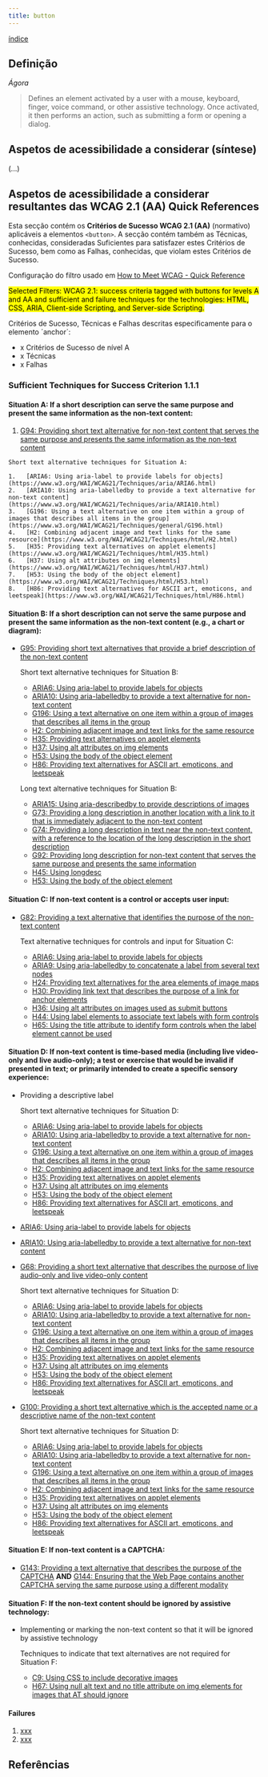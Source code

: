 ```yaml
---
title: button
---
```


[índice](index.md)

## Definição

*Ágora*

> Defines an element activated by a user with a mouse, keyboard, finger, voice command, or other assistive technology. Once activated, it then performs an action, such as submitting a form or opening a dialog.

## Aspetos de acessibilidade a considerar (síntese)

(...)



## Aspetos de acessibilidade a considerar resultantes das WCAG 2.1 (AA) Quick References

Esta secção contém os **Critérios de Sucesso WCAG 2.1 (AA)** (normativo) aplicáveis a elementos `<button>`. A secção contém também as Técnicas, conhecidas, consideradas Suficientes para satisfazer estes Critérios de Sucesso, bem como as Falhas, conhecidas, que violam estes Critérios de Sucesso.

Configuração do filtro usado em [How to Meet WCAG - Quick Reference](#)

<mark>Selected Filters: WCAG 2.1: success criteria tagged with buttons for levels A and AA and sufficient and failure techniques for the technologies: HTML, CSS, ARIA, Client-side Scripting, and Server-side Scripting.</mark>

Critérios de Sucesso, Técnicas e Falhas descritas especificamente para o elemento ´anchor`:
- x Critérios de Sucesso de nível A
- x Técnicas
- x Falhas

### Sufficient Techniques for Success Criterion 1.1.1

#### Situation A: If a short description can serve the same purpose and present the same information as the non-text content:

1.   [G94: Providing short text alternative for non-text content that serves the same purpose and presents the same information as the non-text content](https://www.w3.org/WAI/WCAG21/Techniques/general/G94.html)
    
    Short text alternative techniques for Situation A:
    
    1.   [ARIA6: Using aria-label to provide labels for objects](https://www.w3.org/WAI/WCAG21/Techniques/aria/ARIA6.html)
    2.   [ARIA10: Using aria-labelledby to provide a text alternative for non-text content](https://www.w3.org/WAI/WCAG21/Techniques/aria/ARIA10.html)
    3.   [G196: Using a text alternative on one item within a group of images that describes all items in the group](https://www.w3.org/WAI/WCAG21/Techniques/general/G196.html)
    4.   [H2: Combining adjacent image and text links for the same resource](https://www.w3.org/WAI/WCAG21/Techniques/html/H2.html)
    5.   [H35: Providing text alternatives on applet elements](https://www.w3.org/WAI/WCAG21/Techniques/html/H35.html)
    6.   [H37: Using alt attributes on img elements](https://www.w3.org/WAI/WCAG21/Techniques/html/H37.html)
    7.   [H53: Using the body of the object element](https://www.w3.org/WAI/WCAG21/Techniques/html/H53.html)
    8.   [H86: Providing text alternatives for ASCII art, emoticons, and leetspeak](https://www.w3.org/WAI/WCAG21/Techniques/html/H86.html)

#### Situation B: If a short description can not serve the same purpose and present the same information as the non-text content (e.g., a chart or diagram):

*   [G95: Providing short text alternatives that provide a brief description of the non-text content](https://www.w3.org/WAI/WCAG21/Techniques/general/G95.html)
    
    Short text alternative techniques for Situation B:
    
    *   [ARIA6: Using aria-label to provide labels for objects](https://www.w3.org/WAI/WCAG21/Techniques/aria/ARIA6.html)
    *   [ARIA10: Using aria-labelledby to provide a text alternative for non-text content](https://www.w3.org/WAI/WCAG21/Techniques/aria/ARIA10.html)
    *   [G196: Using a text alternative on one item within a group of images that describes all items in the group](https://www.w3.org/WAI/WCAG21/Techniques/general/G196.html)
    *   [H2: Combining adjacent image and text links for the same resource](https://www.w3.org/WAI/WCAG21/Techniques/html/H2.html)
    *   [H35: Providing text alternatives on applet elements](https://www.w3.org/WAI/WCAG21/Techniques/html/H35.html)
    *   [H37: Using alt attributes on img elements](https://www.w3.org/WAI/WCAG21/Techniques/html/H37.html)
    *   [H53: Using the body of the object element](https://www.w3.org/WAI/WCAG21/Techniques/html/H53.html)
    *   [H86: Providing text alternatives for ASCII art, emoticons, and leetspeak](https://www.w3.org/WAI/WCAG21/Techniques/html/H86.html)
    
    Long text alternative techniques for Situation B:
    
    *   [ARIA15: Using aria-describedby to provide descriptions of images](https://www.w3.org/WAI/WCAG21/Techniques/aria/ARIA15.html)
    *   [G73: Providing a long description in another location with a link to it that is immediately adjacent to the non-text content](https://www.w3.org/WAI/WCAG21/Techniques/general/G73.html)
    *   [G74: Providing a long description in text near the non-text content, with a reference to the location of the long description in the short description](https://www.w3.org/WAI/WCAG21/Techniques/general/G74.html)
    *   [G92: Providing long description for non-text content that serves the same purpose and presents the same information](https://www.w3.org/WAI/WCAG21/Techniques/general/G92.html)
    *   [H45: Using longdesc](https://www.w3.org/WAI/WCAG21/Techniques/html/H45.html)
    *   [H53: Using the body of the object element](https://www.w3.org/WAI/WCAG21/Techniques/html/H53.html)

#### Situation C: If non-text content is a control or accepts user input:

*   [G82: Providing a text alternative that identifies the purpose of the non-text content](https://www.w3.org/WAI/WCAG21/Techniques/general/G82.html)
    
    Text alternative techniques for controls and input for Situation C:
    
    *   [ARIA6: Using aria-label to provide labels for objects](https://www.w3.org/WAI/WCAG21/Techniques/aria/ARIA6.html)
    *   [ARIA9: Using aria-labelledby to concatenate a label from several text nodes](https://www.w3.org/WAI/WCAG21/Techniques/aria/ARIA9.html)
    *   [H24: Providing text alternatives for the area elements of image maps](https://www.w3.org/WAI/WCAG21/Techniques/html/H24.html)
    *   [H30: Providing link text that describes the purpose of a link for anchor elements](https://www.w3.org/WAI/WCAG21/Techniques/html/H30.html)
    *   [H36: Using alt attributes on images used as submit buttons](https://www.w3.org/WAI/WCAG21/Techniques/html/H36.html)
    *   [H44: Using label elements to associate text labels with form controls](https://www.w3.org/WAI/WCAG21/Techniques/html/H44.html)
    *   [H65: Using the title attribute to identify form controls when the label element cannot be used](https://www.w3.org/WAI/WCAG21/Techniques/html/H65.html)

#### Situation D: If non-text content is time-based media (including live video-only and live audio-only); a test or exercise that would be invalid if presented in text; or primarily intended to create a specific sensory experience:

*   Providing a descriptive label
    
    Short text alternative techniques for Situation D:
    
    *   [ARIA6: Using aria-label to provide labels for objects](https://www.w3.org/WAI/WCAG21/Techniques/aria/ARIA6.html)
    *   [ARIA10: Using aria-labelledby to provide a text alternative for non-text content](https://www.w3.org/WAI/WCAG21/Techniques/aria/ARIA10.html)
    *   [G196: Using a text alternative on one item within a group of images that describes all items in the group](https://www.w3.org/WAI/WCAG21/Techniques/general/G196.html)
    *   [H2: Combining adjacent image and text links for the same resource](https://www.w3.org/WAI/WCAG21/Techniques/html/H2.html)
    *   [H35: Providing text alternatives on applet elements](https://www.w3.org/WAI/WCAG21/Techniques/html/H35.html)
    *   [H37: Using alt attributes on img elements](https://www.w3.org/WAI/WCAG21/Techniques/html/H37.html)
    *   [H53: Using the body of the object element](https://www.w3.org/WAI/WCAG21/Techniques/html/H53.html)
    *   [H86: Providing text alternatives for ASCII art, emoticons, and leetspeak](https://www.w3.org/WAI/WCAG21/Techniques/html/H86.html)
*   [ARIA6: Using aria-label to provide labels for objects](https://www.w3.org/WAI/WCAG21/Techniques/aria/ARIA6.html)
*   [ARIA10: Using aria-labelledby to provide a text alternative for non-text content](https://www.w3.org/WAI/WCAG21/Techniques/aria/ARIA10.html)
*   [G68: Providing a short text alternative that describes the purpose of live audio-only and live video-only content](https://www.w3.org/WAI/WCAG21/Techniques/general/G68.html)
    
    Short text alternative techniques for Situation D:
    
    *   [ARIA6: Using aria-label to provide labels for objects](https://www.w3.org/WAI/WCAG21/Techniques/aria/ARIA6.html)
    *   [ARIA10: Using aria-labelledby to provide a text alternative for non-text content](https://www.w3.org/WAI/WCAG21/Techniques/aria/ARIA10.html)
    *   [G196: Using a text alternative on one item within a group of images that describes all items in the group](https://www.w3.org/WAI/WCAG21/Techniques/general/G196.html)
    *   [H2: Combining adjacent image and text links for the same resource](https://www.w3.org/WAI/WCAG21/Techniques/html/H2.html)
    *   [H35: Providing text alternatives on applet elements](https://www.w3.org/WAI/WCAG21/Techniques/html/H35.html)
    *   [H37: Using alt attributes on img elements](https://www.w3.org/WAI/WCAG21/Techniques/html/H37.html)
    *   [H53: Using the body of the object element](https://www.w3.org/WAI/WCAG21/Techniques/html/H53.html)
    *   [H86: Providing text alternatives for ASCII art, emoticons, and leetspeak](https://www.w3.org/WAI/WCAG21/Techniques/html/H86.html)
*   [G100: Providing a short text alternative which is the accepted name or a descriptive name of the non-text content](https://www.w3.org/WAI/WCAG21/Techniques/general/G100.html)
    
    Short text alternative techniques for Situation D:
    
    *   [ARIA6: Using aria-label to provide labels for objects](https://www.w3.org/WAI/WCAG21/Techniques/aria/ARIA6.html)
    *   [ARIA10: Using aria-labelledby to provide a text alternative for non-text content](https://www.w3.org/WAI/WCAG21/Techniques/aria/ARIA10.html)
    *   [G196: Using a text alternative on one item within a group of images that describes all items in the group](https://www.w3.org/WAI/WCAG21/Techniques/general/G196.html)
    *   [H2: Combining adjacent image and text links for the same resource](https://www.w3.org/WAI/WCAG21/Techniques/html/H2.html)
    *   [H35: Providing text alternatives on applet elements](https://www.w3.org/WAI/WCAG21/Techniques/html/H35.html)
    *   [H37: Using alt attributes on img elements](https://www.w3.org/WAI/WCAG21/Techniques/html/H37.html)
    *   [H53: Using the body of the object element](https://www.w3.org/WAI/WCAG21/Techniques/html/H53.html)
    *   [H86: Providing text alternatives for ASCII art, emoticons, and leetspeak](https://www.w3.org/WAI/WCAG21/Techniques/html/H86.html)

#### Situation E: If non-text content is a CAPTCHA:

*   [G143: Providing a text alternative that describes the purpose of the CAPTCHA](https://www.w3.org/WAI/WCAG21/Techniques/general/G143.html) **AND** [G144: Ensuring that the Web Page contains another CAPTCHA serving the same purpose using a different modality](https://www.w3.org/WAI/WCAG21/Techniques/general/G144.html)

#### Situation F: If the non-text content should be ignored by assistive technology:

*   Implementing or marking the non-text content so that it will be ignored by assistive technology
    
    Techniques to indicate that text alternatives are not required for Situation F:
    
    *   [C9: Using CSS to include decorative images](https://www.w3.org/WAI/WCAG21/Techniques/css/C9.html)
    *   [H67: Using null alt text and no title attribute on img elements for images that AT should ignore](https://www.w3.org/WAI/WCAG21/Techniques/html/H67.html)

#### Failures

1. [xxx](#)
2. [xxx](#)

## Referências


